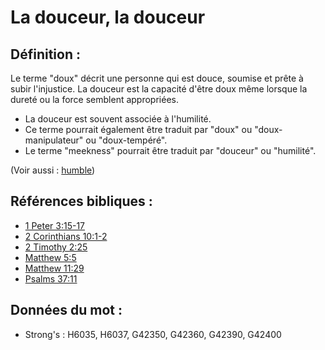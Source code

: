 # La douceur, la douceur

## Définition :

Le terme "doux" décrit une personne qui est douce, soumise et prête à subir l'injustice. La douceur est la capacité d'être doux même lorsque la dureté ou la force semblent appropriées.

* La douceur est souvent associée à l'humilité.
* Ce terme pourrait également être traduit par "doux" ou "doux-manipulateur" ou "doux-tempéré".
* Le terme "meekness" pourrait être traduit par "douceur" ou "humilité".

(Voir aussi : [humble](../kt/humble.md))

## Références bibliques :

* [1 Peter 3:15-17](rc://en/tn/help/1pe/03/15)
* [2 Corinthians 10:1-2](rc://en/tn/help/2co/10/01)
* [2 Timothy 2:25](rc://en/tn/help/2ti/02/25)
* [Matthew 5:5](rc://en/tn/help/mat/05/05)
* [Matthew 11:29](rc://en/tn/help/mat/11/29)
* [Psalms 37:11](rc://en/tn/help/psa/037/11)

## Données du mot :

* Strong's : H6035, H6037, G42350, G42360, G42390, G42400

